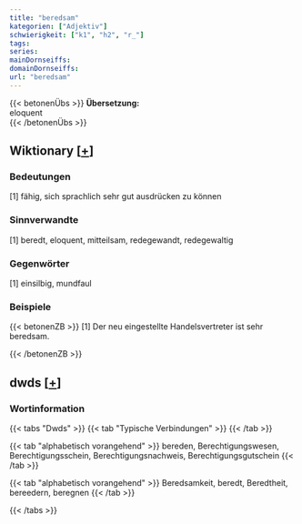 ```yaml
---
title: "beredsam"
kategorien: ["Adjektiv"]
schwierigkeit: ["k1", "h2", "r_"]
tags:
series:
mainDornseiffs:
domainDornseiffs:
url: "beredsam"
---
```


{{< betonenÜbs >}}
**Übersetzung:**  
eloquent  
{{< /betonenÜbs >}}

## Wiktionary [[+](https://de.wiktionary.org/wiki/beredsam)]

### Bedeutungen
[1] fähig, sich sprachlich sehr gut ausdrücken zu können  

### Sinnverwandte
[1] beredt, eloquent, mitteilsam, redegewandt, redegewaltig  

### Gegenwörter
[1] einsilbig, mundfaul  

### Beispiele
{{< betonenZB >}}
[1] Der neu eingestellte Handelsvertreter ist sehr beredsam.  

{{< /betonenZB >}}


## dwds [[+](https://www.dwds.de/wb/beredsam)]

### Wortinformation
{{< tabs "Dwds" >}}
{{< tab "Typische Verbindungen" >}}
{{< /tab >}}

{{< tab "alphabetisch vorangehend" >}}
bereden, Berechtigungswesen, Berechtigungsschein, Berechtigungsnachweis, Berechtigungsgutschein
{{< /tab >}}

{{< tab "alphabetisch vorangehend" >}}
Beredsamkeit, beredt, Beredtheit, bereedern, beregnen
{{< /tab >}}

{{< /tabs >}}

